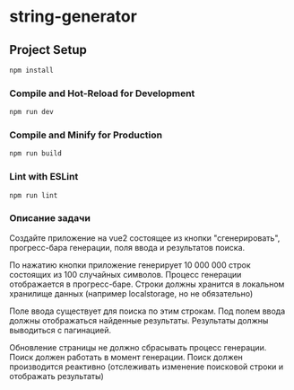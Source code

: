 # string-generator

## Project Setup

```sh
npm install
```

### Compile and Hot-Reload for Development

```sh
npm run dev
```

### Compile and Minify for Production

```sh
npm run build
```

### Lint with ESLint

```sh
npm run lint
```

### Описание задачи

Создайте приложение на vue2 состоящее из кнопки "сгенерировать", прогресс-бара генерации, поля ввода и результатов поиска.

По нажатию кнопки приложение генерирует 10 000 000 строк состоящих из 100 случайных символов.
Процесс генерации отображается в прогресс-баре. Строки должны хранится в локальном хранилище данных (например localstorage, но не обязательно)

Поле ввода существует для поиска по этим строкам. Под полем ввода должны отображаться найденные результаты. Результаты должны выводиться с пагинацией. 

Обновление страницы не должно сбрасывать процесс генерации. Поиск должен работать в момент генерации.
Поиск должен производится реактивно (отслеживать изменение поисковой строки и отображать результаты)